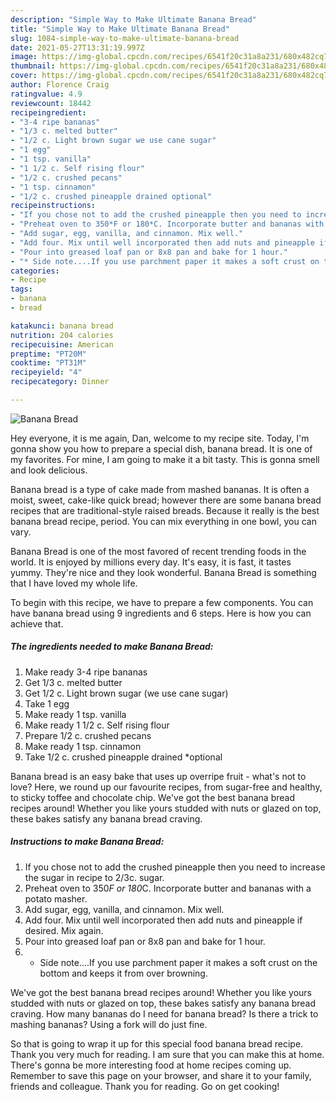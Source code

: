 ```yaml
---
description: "Simple Way to Make Ultimate Banana Bread"
title: "Simple Way to Make Ultimate Banana Bread"
slug: 1084-simple-way-to-make-ultimate-banana-bread
date: 2021-05-27T13:31:19.997Z
image: https://img-global.cpcdn.com/recipes/6541f20c31a8a231/680x482cq70/banana-bread-recipe-main-photo.jpg
thumbnail: https://img-global.cpcdn.com/recipes/6541f20c31a8a231/680x482cq70/banana-bread-recipe-main-photo.jpg
cover: https://img-global.cpcdn.com/recipes/6541f20c31a8a231/680x482cq70/banana-bread-recipe-main-photo.jpg
author: Florence Craig
ratingvalue: 4.9
reviewcount: 18442
recipeingredient:
- "3-4 ripe bananas"
- "1/3 c. melted butter"
- "1/2 c. Light brown sugar we use cane sugar"
- "1 egg"
- "1 tsp. vanilla"
- "1 1/2 c. Self rising flour"
- "1/2 c. crushed pecans"
- "1 tsp. cinnamon"
- "1/2 c. crushed pineapple drained optional"
recipeinstructions:
- "If you chose not to add the crushed pineapple then you need to increase the sugar in recipe to 2/3c. sugar."
- "Preheat oven to 350*F or 180*C. Incorporate butter and bananas with a potato masher."
- "Add sugar, egg, vanilla, and cinnamon. Mix well."
- "Add four. Mix until well incorporated then add nuts and pineapple if desired. Mix again."
- "Pour into greased loaf pan or 8x8 pan and bake for 1 hour."
- "* Side note....If you use parchment paper it makes a soft crust on the bottom and keeps it from over browning."
categories:
- Recipe
tags:
- banana
- bread

katakunci: banana bread 
nutrition: 204 calories
recipecuisine: American
preptime: "PT20M"
cooktime: "PT31M"
recipeyield: "4"
recipecategory: Dinner

---
```



![Banana Bread](https://img-global.cpcdn.com/recipes/6541f20c31a8a231/680x482cq70/banana-bread-recipe-main-photo.jpg)

Hey everyone, it is me again, Dan, welcome to my recipe site. Today, I'm gonna show you how to prepare a special dish, banana bread. It is one of my favorites. For mine, I am going to make it a bit tasty. This is gonna smell and look delicious.

Banana bread is a type of cake made from mashed bananas. It is often a moist, sweet, cake-like quick bread; however there are some banana bread recipes that are traditional-style raised breads. Because it really is the best banana bread recipe, period. You can mix everything in one bowl, you can vary.

Banana Bread is one of the most favored of recent trending foods in the world. It is enjoyed by millions every day. It's easy, it is fast, it tastes yummy. They're nice and they look wonderful. Banana Bread is something that I have loved my whole life.


To begin with this recipe, we have to prepare a few components. You can have banana bread using 9 ingredients and 6 steps. Here is how you can achieve that.

<!--inarticleads1-->

##### The ingredients needed to make Banana Bread:

1. Make ready 3-4 ripe bananas
1. Get 1/3 c. melted butter
1. Get 1/2 c. Light brown sugar (we use cane sugar)
1. Take 1 egg
1. Make ready 1 tsp. vanilla
1. Make ready 1 1/2 c. Self rising flour
1. Prepare 1/2 c. crushed pecans
1. Make ready 1 tsp. cinnamon
1. Take 1/2 c. crushed pineapple drained *optional


Banana bread is an easy bake that uses up overripe fruit - what&#39;s not to love? Here, we round up our favourite recipes, from sugar-free and healthy, to sticky toffee and chocolate chip. We&#39;ve got the best banana bread recipes around! Whether you like yours studded with nuts or glazed on top, these bakes satisfy any banana bread craving. 

<!--inarticleads2-->

##### Instructions to make Banana Bread:

1. If you chose not to add the crushed pineapple then you need to increase the sugar in recipe to 2/3c. sugar.
1. Preheat oven to 350*F or 180*C. Incorporate butter and bananas with a potato masher.
1. Add sugar, egg, vanilla, and cinnamon. Mix well.
1. Add four. Mix until well incorporated then add nuts and pineapple if desired. Mix again.
1. Pour into greased loaf pan or 8x8 pan and bake for 1 hour.
1. * Side note....If you use parchment paper it makes a soft crust on the bottom and keeps it from over browning.


We&#39;ve got the best banana bread recipes around! Whether you like yours studded with nuts or glazed on top, these bakes satisfy any banana bread craving. How many bananas do I need for banana bread? Is there a trick to mashing bananas? Using a fork will do just fine. 

So that is going to wrap it up for this special food banana bread recipe. Thank you very much for reading. I am sure that you can make this at home. There's gonna be more interesting food at home recipes coming up. Remember to save this page on your browser, and share it to your family, friends and colleague. Thank you for reading. Go on get cooking!
